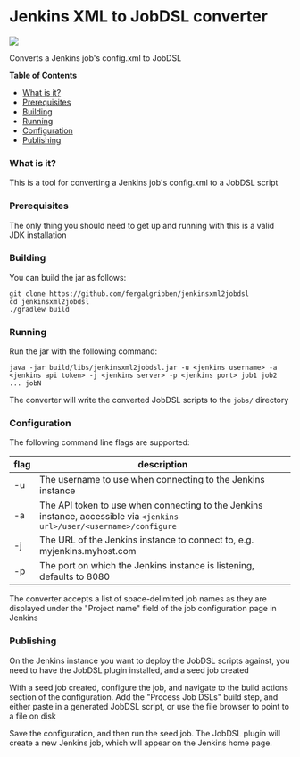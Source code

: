 # Jenkins XML to JobDSL converter

![](https://s-media-cache-ak0.pinimg.com/564x/de/60/b0/de60b07fa39022595c4a197135ea1bda.jpg)

Converts a Jenkins job's config.xml to JobDSL

**Table of Contents**

- [What is it?](#what-is-it)
- [Prerequisites](#prerequisites)
- [Building](#building)
- [Running](#running)
- [Configuration](#configuration)
- [Publishing](#publishing)

### What is it?

This is a tool for converting a Jenkins job's config.xml to a JobDSL script

### Prerequisites

The only thing you should need to get up and running with this is a valid JDK installation

### Building

You can build the jar as follows:

```
git clone https://github.com/fergalgribben/jenkinsxml2jobdsl
cd jenkinsxml2jobdsl
./gradlew build
```

### Running

Run the jar with the following command:

```
java -jar build/libs/jenkinsxml2jobdsl.jar -u <jenkins username> -a <jenkins api token> -j <jenkins server> -p <jenkins port> job1 job2 ... jobN
```

The converter will write the converted JobDSL scripts to the `jobs/` directory

### Configuration

The following command line flags are supported:

flag | description
---- | -----------
-u | The username to use when connecting to the Jenkins instance
-a | The API token to use when connecting to the Jenkins instance, accessible via `<jenkins url>/user/<username>/configure`
-j | The URL of the Jenkins instance to connect to, e.g. myjenkins.myhost.com
-p | The port on which the Jenkins instance is listening, defaults to 8080

The converter accepts a list of space-delimited job names as they are displayed under the "Project name" field of the job configuration page in Jenkins

### Publishing

On the Jenkins instance you want to deploy the JobDSL scripts against, you need to have the JobDSL plugin installed, and a seed job created

With a seed job created, configure the job, and navigate to the build actions section of the configuration. Add the "Process Job DSLs" build step, and either paste in a generated JobDSL script, or use the file browser to point to a file on disk

Save the configuration, and then run the seed job. The JobDSL plugin will create a new Jenkins job, which will appear on the Jenkins home page.

